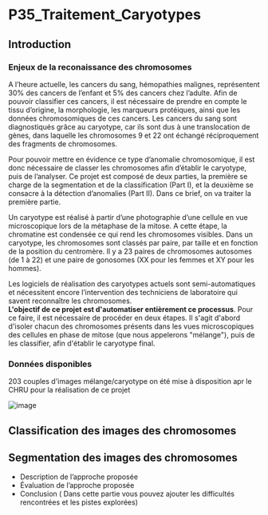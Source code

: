 # P35_Traitement_Caryotypes

## Introduction

### Enjeux de la reconaissance des chromosomes

A l’heure actuelle, les cancers du sang, hémopathies malignes, représentent 30% des cancers de l’enfant et 5% des cancers chez l’adulte. Afin de pouvoir classifier ces cancers, il est nécessaire de prendre en compte le tissu d’origine, la morphologie, les marqueurs protéiques, ainsi que les données chromosomiques de ces cancers. Les cancers du sang sont diagnostiqués grâce au caryotype, car ils sont dus à une translocation de gènes, dans laquelle les chromosomes 9 et 22 ont échangé réciproquement des fragments de chromosomes.

Pour pouvoir mettre en évidence ce type d’anomalie chromosomique, il est donc nécessaire de classer les chromosomes afin d’établir le caryotype, puis de l’analyser. Ce projet est composé de deux parties, la première se charge de la segmentation et de la classification (Part I), et la deuxième se consacre à la détection d’anomalies (Part II). Dans ce brief, on va traiter la première partie.

Un caryotype est réalisé à partir d’une photographie d’une cellule en vue microscopique lors de la métaphase de la mitose. A cette étape, la chromatine est condensée ce qui rend les chromosomes visibles. Dans un caryotype, les chromosomes sont classés par paire, par taille et en fonction de la position du centromère. Il y a 23 paires de chromosomes autosomes (de 1 à 22) et une paire de gonosomes (XX pour les femmes et XY pour les hommes).

Les logiciels de réalisation des caryotypes actuels sont semi-automatiques et nécessitent encore l’intervention des techniciens de laboratoire qui savent reconnaître les chromosomes.<br>
**L'objectif de ce projet est d'automatiser entièrement ce processus**. Pour ce faire, il est nécessaire de procéder en deux étapes. Il s'agit d'abord d'isoler chacun des chromosomes présents dans les vues microscopiques des cellules en phase de mitose (que nous appelerons "mélange"), puis de les classifier, afin d'établir le caryotype final.

### Données disponibles

203 couples d'images mélange/caryotype on été mise à disposition apr le CHRU pour la réalisation de ce projet

![image](https://user-images.githubusercontent.com/73179354/131327930-50a930f3-ec55-4973-acde-50c0ba6355bc.png)


## Classification des images des chromosomes




## Segmentation des images des chromosomes
   -    Description de l’approche proposée
   -    Évaluation de l’approche proposée
   -    Conclusion ( Dans cette partie vous pouvez ajouter les difficultés rencontrées et les pistes explorées)


